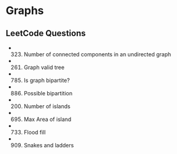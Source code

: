 # Graphs

## LeetCode Questions

- 323. Number of connected components in an undirected graph
- 261. Graph valid tree
- 785. Is graph bipartite?
- 886. Possible bipartition
- 200. Number of islands
- 695. Max Area of island
- 733. Flood fill
- 909. Snakes and ladders
